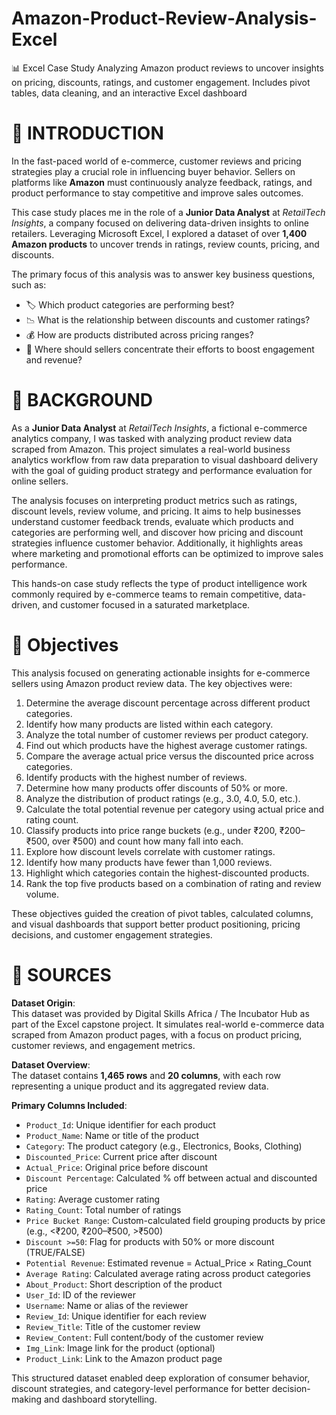 # Amazon-Product-Review-Analysis-Excel
📊 Excel Case Study  Analyzing Amazon product reviews to uncover insights on pricing, discounts, ratings, and customer engagement. Includes pivot tables, data cleaning, and an interactive Excel dashboard

# 📘 INTRODUCTION

In the fast-paced world of e-commerce, customer reviews and pricing strategies play a crucial role in influencing buyer behavior. Sellers on platforms like **Amazon** must continuously analyze feedback, ratings, and product performance to stay competitive and improve sales outcomes.

This case study places me in the role of a **Junior Data Analyst** at *RetailTech Insights*, a company focused on delivering data-driven insights to online retailers. Leveraging Microsoft Excel, I explored a dataset of over **1,400 Amazon products** to uncover trends in ratings, review counts, pricing, and discounts.

The primary focus of this analysis was to answer key business questions, such as:

- 🏷️ Which product categories are performing best?  
- 📉 What is the relationship between discounts and customer ratings?  
- 💰 How are products distributed across pricing ranges?  
- 🎯 Where should sellers concentrate their efforts to boost engagement and revenue?

# 🏢 BACKGROUND

As a **Junior Data Analyst** at *RetailTech Insights*, a fictional e-commerce analytics company, I was tasked with analyzing product review data scraped from Amazon. This project simulates a real-world business analytics workflow from raw data preparation to visual dashboard delivery with the goal of guiding product strategy and performance evaluation for online sellers.

The analysis focuses on interpreting product metrics such as ratings, discount levels, review volume, and pricing. It aims to help businesses understand customer feedback trends, evaluate which products and categories are performing well, and discover how pricing and discount strategies influence customer behavior. Additionally, it highlights areas where marketing and promotional efforts can be optimized to improve sales performance.

This hands-on case study reflects the type of product intelligence work commonly required by e-commerce teams to remain competitive, data-driven, and customer focused in a saturated marketplace.

# 🎯 Objectives

This analysis focused on generating actionable insights for e-commerce sellers using Amazon product review data. The key objectives were:

1. Determine the average discount percentage across different product categories.  
2. Identify how many products are listed within each category.  
3. Analyze the total number of customer reviews per product category.  
4. Find out which products have the highest average customer ratings.  
5. Compare the average actual price versus the discounted price across categories.  
6. Identify products with the highest number of reviews.  
7. Determine how many products offer discounts of 50% or more.  
8. Analyze the distribution of product ratings (e.g., 3.0, 4.0, 5.0, etc.).  
9. Calculate the total potential revenue per category using actual price and rating count.  
10. Classify products into price range buckets (e.g., under ₹200, ₹200–₹500, over ₹500) and count how many fall into each.  
11. Explore how discount levels correlate with customer ratings.  
12. Identify how many products have fewer than 1,000 reviews.  
13. Highlight which categories contain the highest-discounted products.  
14. Rank the top five products based on a combination of rating and review volume.

These objectives guided the creation of pivot tables, calculated columns, and visual dashboards that support better product positioning, pricing decisions, and customer engagement strategies.

# 📂 SOURCES

**Dataset Origin**:  
This dataset was provided by Digital Skills Africa / The Incubator Hub as part of the Excel capstone project. It simulates real-world e-commerce data scraped from Amazon product pages, with a focus on product pricing, customer reviews, and engagement metrics.

**Dataset Overview**:  
The dataset contains **1,465 rows** and **20 columns**, with each row representing a unique product and its aggregated review data.

**Primary Columns Included**:

- `Product_Id`: Unique identifier for each product  
- `Product_Name`: Name or title of the product  
- `Category`: The product category (e.g., Electronics, Books, Clothing)  
- `Discounted_Price`: Current price after discount  
- `Actual_Price`: Original price before discount  
- `Discount Percentage`: Calculated % off between actual and discounted price  
- `Rating`: Average customer rating  
- `Rating_Count`: Total number of ratings  
- `Price Bucket Range`: Custom-calculated field grouping products by price (e.g., <₹200, ₹200–₹500, >₹500)  
- `Discount >=50`: Flag for products with 50% or more discount (TRUE/FALSE)  
- `Potential Revenue`: Estimated revenue = Actual_Price × Rating_Count  
- `Average Rating`: Calculated average rating across product categories  
- `About_Product`: Short description of the product  
- `User_Id`: ID of the reviewer  
- `Username`: Name or alias of the reviewer  
- `Review_Id`: Unique identifier for each review  
- `Review_Title`: Title of the customer review  
- `Review_Content`: Full content/body of the customer review  
- `Img_Link`: Image link for the product (optional)  
- `Product_Link`: Link to the Amazon product page

This structured dataset enabled deep exploration of consumer behavior, discount strategies, and category-level performance for better decision-making and dashboard storytelling.
